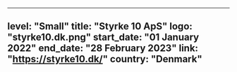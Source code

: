 
---
level: "Small"
title: "Styrke 10 ApS"
logo: "styrke10.dk.png"
start_date: "01 January 2022"
end_date: "28 February 2023"
link: "https://styrke10.dk/"
country: "Denmark"
---
